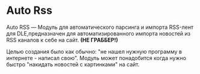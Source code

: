 Auto Rss
========
Auto RSS — Модуль для автоматического парсинга и импорта RSS-лент для DLE,предназначен для автоматизированного импорта новостей из RSS каналов к себе на сайт. **(НЕ ГРАББЕР!)**

Целью создания было как обычно: "не нашел нужную программу в интернете - написал свою". Модуль может понадобится когда нужно быстро "накидать новостей с картинками" на сайт.

